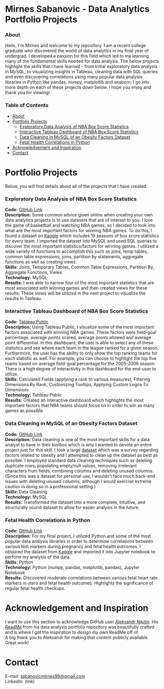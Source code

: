 
# Mirnes Sabanovic - Data Analytics Portfolio Projects

### About


Hello, I'm Mirnes and welcome to my repository. I am a recent college graduate who discovered the world of data analytics in my final year of undergrad.
I developed a passion for this field which led to me learning many of the fundamental skills needed for data analysis. The below projects highlight the
skills that I have learned - from initial exploratory data analysis in MySQL, to visualizing insights in Tableau, cleaning data with SQL queries and even
discovering correlations using many popular data analysis libraries in Python like pandas, numpy, matplotlib and seaborn. I go into more depth on each
of these projects down below. I hope you enjoy and thank you for viewing!

### Table of Contents

- [About](#about)
- [Portfolio Projects](#portfolio-projects)
    + [Exploratory Data Analysis of NBA Box Score Statistics](#exploratory-data-analysis-of-nba-box-score-statistics)
    + [Interactive Tableau Dashboard of NBA Box Score Statistics](#interactive-tableau-dashboard-of-nba-box-score-statistics)
    + [Data Cleaning in MySQL of an Obesity Factors Dataset](#data-cleaning-in-mysql-of-an-obesity-factors-dataset)
    + [Fetal Health Correlations in Python](#fetal-health-correlations-in-python)
- [Acknowledgement and Inspiration](#acknowledgement-and-inspiration)
- [Contact](#contact)

# Portfolio Projects

Below, you will find details about all of the projects that I have created.

### Exploratory Data Analysis of NBA Box Score Statistics

**Code:** [GitHub Link](https://github.com/Mikano-S/PortfolioProjects/blob/main/NBA%20Exploratory%20Data%20Analysis.sql) <br />
**Description:** Some common advice given online when creating your own data analytics projects is to use datasets that are of interest to you. I love the
game of basketball and watching NBA games, so I decided to look into what are the most important factors for winning NBA games. To do this, I found a
dataset on [Kaggle](https://www.kaggle.com/datasets/nathanlauga/nba-games?select=teams.csv) which includes 19 seasons of box score statistics for every team. I imported the dataset into MySQL and used SQL queries to 
discover the most important statistics/factors for winning games. I utilized a wide variety of functions to accomplish this such as joins, temp
tables, common table expressions, joins, partition by statements, aggregate functions as well as creating views. <br />
**Skills:** Joins, Temporary Tables, Common Table Expressions, Partition By, Aggregate Functions, Views <br />
**Technology:** MySQL <br />
**Results:** I was able to narrow four of the most important statistics that are most associated with winning games and then created views for these results.
These views will be utilized in the next project to visualize the results in Tableau. <br />

### Interactive Tableau Dashboard of NBA Box Score Statistics

**Code:** [Tableau Public](https://public.tableau.com/app/profile/mirnes.sabanovic/viz/TheNBA-AMakeANDMissLeague/DBRESTORE) <br />
**Description:** Using Tableau Public, I visualize some of the most important factors associated with winning NBA games. These factors were
field-goal percentage, average points scored, average points allowed and average point differential. In this dashboard, the user is able to select any
of these statistics and see where each team in the league ranked for a given season. Furthermore, the user has the ability to only show the top ranking
teams for each statistic as well. For example, you can choose to highlight the top five teams based on average field-goal percentage for the 2005-2006
season. There is a high degree of interactivity in this dashboard for the end-user to utilize. <br />
**Skills:** Calculated Fields (applying a rank to various measures), Filtering Dimensions By Rank, Customizing Tooltips, Applying Custom Logos To Dimensions <br />
**Technology:** Tableau Public <br />
**Results:** Created an interactive dashboard which highlights the most important factors that NBA teams should focus on in order to win as many
games as possible. <br />

### Data Cleaning in MySQL of an Obesity Factors Dataset

**Code:** [GitHub Link](https://github.com/Mikano-S/PortfolioProjects/blob/main/Data%20Cleaning.sql) <br />
**Description:** Data cleaning is one of the most important skills for a data analyst to have in their toolbox which is why I wanted to devote an entire 
project just for this skill. I took a large [dataset](https://healthdata.gov/dataset/Nutrition-Physical-Activity-and-Obesity-Behavioral/fhdq-98vk)
which was a survey regarding factors related to obesity and I attempted to clean up the dataset
as best as possible. I employed standard data cleaning techniques such as deleting duplicate rows, populating empty/null values, removing irrelevant
characters from fields, combining columns and deleting unused columns. (Since this was a dataset for personal use, I wouldn't face much back-end issues with deleting unused columns,
although I would exercise extreme caution in doing so in a professional setting.) <br />
**Skills:** Data Cleaning <br />
**Technology:** MySQL <br />
**Results:** Transformed the dataset into a more complete, intuitive, and structurally sound dataset to allow for easier analysis in the future. <br />

### Fetal Health Correlations in Python

**Code:** [GitHub Link](https://github.com/Mikano-S/PortfolioProjects/blob/main/Fetal%20Health%20Correlations.ipynb) <br />
**Description:** For my final project, I utilized Python and some of the most popular data analysis libraries in order to determine correlations between
various test markers during pregnancy and fetal health outcomes. I obtained the dataset from [Kaggle](https://www.kaggle.com/datasets/andrewmvd/fetal-health-classification)
and imported it into Jupyter notebook to 
perform my analysis of the data. <br />
**Skills:** Python <br />
**Technology:** Python (numpy, pandas, matplotlib, pandas), Jupyter Notebook <br />
**Results:** Discovered moderate correlations between various fetal heart rate markers in utero and fetal health outcomes. Highlights the significance of
regular fetal health checkups. <br />

# Acknowledgement and Inspiration

I want to use this section to acknowledge GitHub user [Aleksandr Nikitin](https://github.com/nktnlx). His [ReadMe](https://github.com/nktnlx/data_analysis_portfolio)
from his data analysis portfolio repository was beautifully crafted and is where I got the inspiration to design my own ReadMe off of. <br />
A big thank you to Aleksandr for making that content publicly available. Great work!

# Contact

E-mail: sabanovicmirnes99@gmail.com <br />
LinkedIn: (link)

